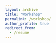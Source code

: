 ```yaml
---
layout: archive
title: "Workshop"
permalink: /workshop/
author_profile: true
redirect_from:
  - /resume
---
```


